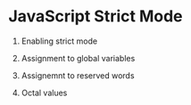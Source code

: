 # JavaScript Strict Mode

1. Enabling strict mode

2. Assignment to global variables

3. Assignemnt to reserved words

4. Octal values

